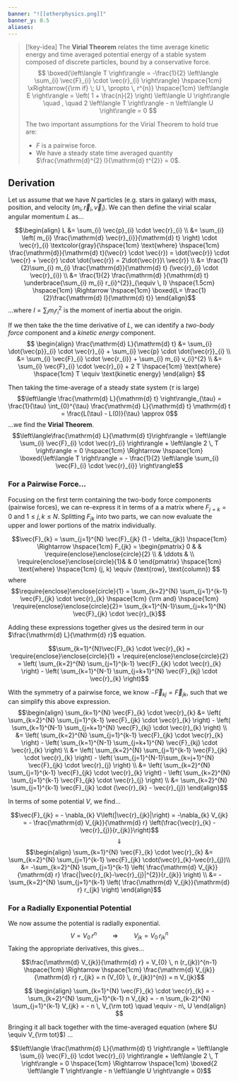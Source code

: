 ```yaml
---
banner: "![[otherphysics.png]]"
banner_y: 0.5
aliases:
---
```


> [!key-idea] 
> The **Virial Theorem** relates the time average kinetic energy and time averaged potential energy of a stable system composed of discrete particles, bound by a conservative force.
> $$
> \boxed{\left\langle T \right\rangle = -\frac{1}{2} \left\langle \sum_{i} \vec{F}_{i} \cdot \vec{r}_{i} \right\rangle}
> \hspace{1cm} \xRightarrow{{\rm if} \; U \, \propto \, r^{n}} \hspace{1cm}
> \left\langle E \right\rangle = \left( 1 + \frac{n}{2} \right) \left\langle U \right\rangle \quad , \quad 2 \left\langle T \right\rangle - n \left\langle U \right\rangle = 0
> $$
> 
> The two important assumptions for the Virial Theorem to hold true are:
> - $F$ is a pairwise force.
> - We have a steady state time averaged quantity $\frac{\mathrm{d}^{2} I}{\mathrm{d} t^{2}} = 0$.

## Derivation

Let us assume that we have $N$ particles (e.g. stars in galaxy) with mass, position, and velocity $(m_{i}, \vec{r}_{i}, \vec{v}_{i})$. We can then define the virial scalar angular momentum $L$ as...

$$\begin{align}
    L &= \sum_{i} \vec{p}_{i} \cdot \vec{r}_{i} \\
    &= \sum_{i} \left( m_{i} \frac{\mathrm{d} \vec{r}_{i}}{\mathrm{d} t} \right) \cdot \vec{r}_{i} 
        \textcolor{gray}{\hspace{1cm} \text{where} \hspace{1cm} \frac{\mathrm{d}}{\mathrm{d} t}(\vec{r} \cdot \vec{r}) = \dot{\vec{r}} \cdot \vec{r} + \vec{r} \cdot \dot{\vec{r}} = 2\dot{\vec{r}}\ \vec{r}} \\
    &= \frac{1}{2}\sum_{i} m_{i} \frac{\mathrm{d}}{\mathrm{d} t} (\vec{r}_{i} \cdot \vec{r}_{i}) \\
    &= \frac{1}{2} \frac{\mathrm{d} }{\mathrm{d} t} \underbrace{\sum_{i} m_{i} r_{i}^{2}}_{\equiv \, I} \hspace{1.5cm} \hspace{1cm} \Rightarrow \hspace{1cm} \boxed{L= \frac{1}{2}\frac{\mathrm{d} I}{\mathrm{d} t}}
\end{align}$$
...where $I = \sum_{i} m_{i} r_{i}^{2}$ is the moment of inertia about the origin. 

If we then take the the time derivative of $L$, we can identify a *two-body force* component and a *kinetic energy* component.
$$
\begin{align}
    \frac{\mathrm{d} L}{\mathrm{d} t} &= \sum_{i} \dot{\vec{p}}_{i} \cdot \vec{r}_{i} + \sum_{i} \vec{p} \cdot \dot{\vec{r}}_{i} \\
    &= \sum_{i} \vec{F}_{i} \cdot \vec{r_{i}} + \sum_{i} m_{i} v_{i}^{2} \\
    &= \sum_{i} \vec{F}_{i} \cdot \vec{r}_{i} + 2 T 
        \hspace{1cm} \text{where} \hspace{1cm} T \equiv \text{kinetic energy}
\end{align}
$$

Then taking the time-average of a steady state system ($\tau$ is large)
$$\left\langle \frac{\mathrm{d} L}{\mathrm{d} t} \right\rangle_{\tau} = \frac{1}{\tau} \int_{0}^{\tau} \frac{\mathrm{d} L}{\mathrm{d} t} \mathrm{d} t = \frac{L(\tau) - L(0)}{\tau} \approx 0$$
...we find the **Virial Theorem**.
$$\left\langle\frac{\mathrm{d} L}{\mathrm{d} t}\right\rangle = \left\langle \sum_{i} \vec{F}_{i} \cdot \vec{r}_{i} \right\rangle + \left\langle 2 \, T \right\rangle = 0 \hspace{1cm} \Rightarrow \hspace{1cm} \boxed{\left\langle T \right\rangle = - \frac{1}{2} \left\langle \sum_{i} \vec{F}_{i} \cdot \vec{r}_{i}} \right\rangle$$

### For a Pairwise Force...

Focusing on the first term containing the two-body force components (pairwise forces), we can re-express it in terms of a a matrix where $F_{j=k} = 0$ and $1 \le j,k \le N$. Splitting $F_{jk}$ into two parts, we can now evaluate the upper and lower portions of the matrix individually.

$$\vec{F}_{k} = \sum_{j=1}^{N} \vec{F}_{jk} (1 - \delta_{jk})
\hspace{1cm} \Rightarrow \hspace{1cm} F_{jk} = 
\begin{pmatrix}
	0 & & \require{enclose}\enclose{circle}{2} \\
	& \ddots & \\
	 \require{enclose}\enclose{circle}{1}& & 0
\end{pmatrix}
\hspace{1cm} \text{where} \hspace{1cm} (j, k) \equiv (\text{row}, \text{column})
$$
where
$$\require{enclose}\enclose{circle}{1} = \sum_{k=2}^{N} \sum_{j=1}^{k-1} \vec{F}_{jk} \cdot \vec{r}_{k}
\hspace{1cm} {\rm and} \hspace{1cm}
\require{enclose}\enclose{circle}{2}= \sum_{k=1}^{N-1}\sum_{j=k+1}^{N} \vec{F}_{jk} \cdot \vec{r}_{k}$$

Adding these expressions together gives us the desired term in our $\frac{\mathrm{d} L}{\mathrm{d} r}$ equation.

$$\sum_{k=1}^{N}\vec{F}_{k} \cdot \vec{r}_{k} = \require{enclose}\enclose{circle}{1} + \require{enclose}\enclose{circle}{2} = \left( \sum_{k=2}^{N} \sum_{j=1}^{k-1} \vec{F}_{jk} \cdot \vec{r}_{k} \right) - \left( \sum_{k=1}^{N-1} \sum_{j=k+1}^{N} \vec{F}_{kj} \cdot \vec{r}_{k} \right)$$

With the symmetry of a pairwise force, we know $-\vec{F}_{kj}=\vec{F}_{jk}$, such that we can simplify this above expression.
$$\begin{align}
    \sum_{k=1}^{N} \vec{F}_{k} \cdot \vec{r}_{k}
    &= \left( \sum_{k=2}^{N} \sum_{j=1}^{k-1} \vec{F}_{jk} \cdot \vec{r}_{k} \right) - \left( \sum_{k=1}^{N-1} \sum_{j=k+1}^{N} \vec{F}_{kj} \cdot \vec{r}_{k} \right) \\
    &= \left( \sum_{k=2}^{N} \sum_{j=1}^{k-1} \vec{F}_{jk} \cdot \vec{r}_{k} \right) - \left( \sum_{k=1}^{N-1} \sum_{j=k+1}^{N} \vec{F}_{kj} \cdot \vec{r}_{k} \right) \\
    &= \left( \sum_{k=2}^{N} \sum_{j=1}^{k-1} \vec{F}_{jk} \cdot \vec{r}_{k} \right) - \left( \sum_{j=1}^{N-1}\sum_{k=j+1}^{N} \vec{F}_{jk} \cdot \vec{r}_{j} \right) \\
    &= \left( \sum_{k=2}^{N} \sum_{j=1}^{k-1} \vec{F}_{jk} \cdot \vec{r}_{k} \right) - \left( \sum_{k=2}^{N} \sum_{j=1}^{k-1} \vec{F}_{jk} \cdot \vec{r}_{j} \right) \\
    &= \sum_{k=2}^{N} \sum_{j=1}^{k-1} \vec{F}_{jk} \cdot (\vec{r}_{k} - \vec{r}_{j})
\end{align}$$

In terms of some potential $V$, we find...

$$\vec{F}_{jk} = - \nabla_{k} V\left(|\vec{r}_{jk}|\right) = -\nabla_{k} V_{jk} = - \frac{\mathrm{d} V_{jk}}{\mathrm{d} r} \left(\frac{\vec{r}_{k} - \vec{r}_{j}}{r_{jk}}\right)$$
$$\Downarrow$$
$$\begin{align}
    \sum_{k=1}^{N} \vec{F}_{k} \cdot \vec{r}_{k} &= \sum_{k=2}^{N} \sum_{j=1}^{k-1} \vec{F}_{jk} \cdot(\vec{r}_{k}-\vec{r}_{j})\\
    &= -\sum_{k=2}^{N} \sum_{j=1}^{k-1} \left( \frac{\mathrm{d} V_{jk}}{\mathrm{d} r} \frac{|\vec{r}_{k}-\vec{r}_{j}|^{2}}{r_{jk}} \right) \\
    &= -\sum_{k=2}^{N} \sum_{j=1}^{k-1} \left( \frac{\mathrm{d} V_{jk}}{\mathrm{d} r} r_{jk} \right)
\end{align}$$

### For a Radially Exponential Potential

We now assume the potential is radially exponential.
$$V = V_{0} \, r^{n} \hspace{1cm} \Rightarrow \hspace{1cm} V_{jk}= V_{0} \, r_{jk}^{n}$$
Taking the appropriate derivatives, this gives...

$$\frac{\mathrm{d} V_{jk}}{\mathrm{d} r} = V_{0} \, n (r_{jk})^{n-1} 
\hspace{1cm} \Rightarrow \hspace{1cm} 
\frac{\mathrm{d} V_{jk}}{\mathrm{d} r} r_{jk} = n (V_{0} \, (r_{jk})^{n}) = n V_{jk}$$

$$
\begin{align}
    \sum_{k=1}^{N} \vec{F}_{k} \cdot \vec{r}_{k} = - \sum_{k=2}^{N} \sum_{j=1}^{k-1} n V_{jk} = - n \sum_{k-2}^{N} \sum_{j=1}^{k-1} V_{jk} = - n \, V_{\rm tot} \quad \equiv - n\,  U
\end{align}
$$

Bringing it all back together with the time-averaged equation (where  $U \equiv V_{\rm tot}$) ...

$$\left\langle \frac{\mathrm{d} L}{\mathrm{d} t} \right\rangle = \left\langle \sum_{i} \vec{F}_{i} \cdot \vec{r}_{i} \right\rangle + \left\langle 2 \, T \right\rangle = 0 \hspace{1cm} \Rightarrow \hspace{1cm} \boxed{2 \left\langle T \right\rangle - n \left\langle U \right\rangle = 0}$$
